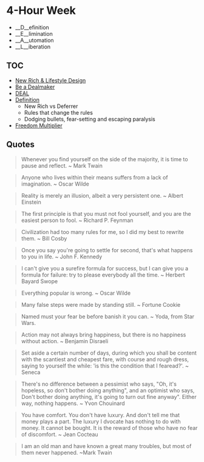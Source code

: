 # 4-Hour Week

* __D__efinition
* __E__limination
* __A__utomation
* __L__iberation


## TOC

* [New Rich & Lifestyle Design](./nr.md)
* [Be a Dealmaker](./dealmaker.md)
* [DEAL](./deal.md)
* [Definition](./definition)
    * New Rich vs Deferrer
    * Rules that change the rules
    * Dodging bullets, fear-setting and escaping paralysis
* [Freedom Multiplier](./freedom-multiplier.md)


## Quotes

> Whenever you find yourself on the side of the majority, it is time to pause and reflect. ~ Mark Twain

> Anyone who lives within their means suffers from a lack of imagination. ~ Oscar Wilde

> Reality is merely an illusion, albeit a very persistent one. ~ Albert Einstein

> The first principle is that you must not fool yourself, and you are the easiest person to fool. ~ Richard P. Feynman

> Civilization had too many rules for me, so I did my best to rewrite them. ~ Bill Cosby

> Once you say you're going to settle for second, that's what happens to you in life. ~ John F. Kennedy

> I can't give you a surefire formula for success, but I can give you a formula for failure: try to please everybody all the time. ~ Herbert Bayard Swope

> Everything popular is wrong. ~ Oscar Wilde

> Many false steps were made by standing still. ~ Fortune Cookie

> Named must your fear be before banish it you can. ~ Yoda, from Star Wars.

> Action may not always bring happiness, but there is no happiness without action. ~ Benjamin Disraeli

> Set aside a certain number of days, during which you shall be content with the scantiest and cheapest fare, with course and rough dress, saying to yourself the while: 'is this the condition that I fearead?'. ~ Seneca

> There's no difference between a pessimist who says, "Oh, it's hopeless, so don't bother doing anything", and an optimist who says, Don't bother doing anything, it's going to turn out fine anyway". Either way, nothing happens. ~ Yvon Chouinard

> You have comfort. You don't have luxury. And don't tell me that money plays a part. The luxury I dvocate has nothing to do with money. It cannot be bought. It is the reward of those who have no fear of discomfort. ~ Jean Cocteau

> I am an old man and have known a great many troubles, but most of them never happened. ~Mark Twain
